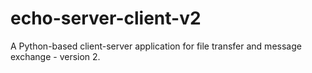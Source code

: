 # echo-server-client-v2
A Python-based client-server application for file transfer and message exchange  - version 2.
